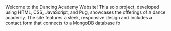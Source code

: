 Welcome to the Dancing Academy Website! This solo project, developed using HTML, CSS, JavaScript, and Pug, showcases the offerings of a dance academy. The site features a sleek, responsive design and includes a contact form that connects to a MongoDB database fo
